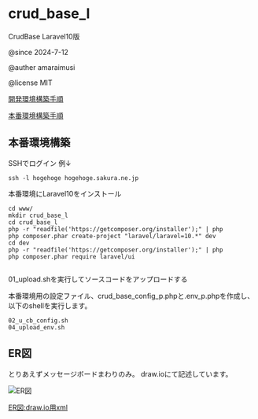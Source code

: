 # crud_base_l
CrudBase Laravel10版

@since 2024-7-12

@auther amaraimusi

@license MIT


[開発環境構築手順](doc/README_Environment2.md "開発環境構築手順")

[本番環境構築手順](doc/README_Product.md "本番環境構築手順")


## 本番環境構築

SSHでログイン 例↓

```
ssh -l hogehoge hogehoge.sakura.ne.jp
```

本番環境にLaravel10をインストール

```
cd www/
mkdir crud_base_l
cd crud_base_l
php -r "readfile('https://getcomposer.org/installer');" | php
php composer.phar create-project "laravel/laravel=10.*" dev
cd dev
php -r "readfile('https://getcomposer.org/installer');" | php
php composer.phar require laravel/ui


```


01_upload.shを実行してソースコードをアップロードする



本番環境用の設定ファイル、crud_base_config_p.phpと.env_p.phpを作成し、以下のshellを実行します。

```
02_u_cb_config.sh
04_upload_env.sh
```





## ER図

とりあえずメッセージボードまわりのみ。 draw.ioにて記述しています。


![ER図](doc/crud_base_l.drawio.svg "ER図")

 [ER図:draw.io用xml](doc/crud_base_l.drawio.xml)


